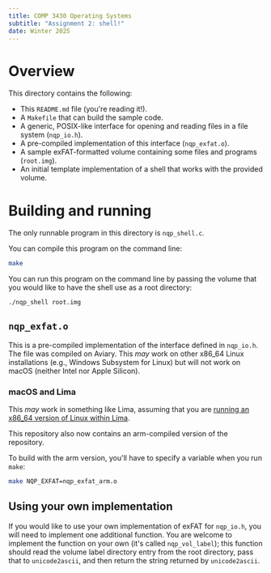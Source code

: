 ```yaml
---
title: COMP 3430 Operating Systems
subtitle: "Assignment 2: shell!"
date: Winter 2025
---
```


Overview
========

This directory contains the following:

* This `README.md` file (you're reading it!).
* A `Makefile` that can build the sample code.
* A generic, POSIX-like interface for opening and reading files in a file system
  (`nqp_io.h`).
* A pre-compiled implementation of this interface (`nqp_exfat.o`).
* A sample exFAT-formatted volume containing some files and programs
  (`root.img`).
* An initial template implementation of a shell that works with the provided
  volume.

Building and running
====================

The only runnable program in this directory is `nqp_shell.c`.

You can compile this program on the command line:

```bash
make
```

You can run this program on the command line by passing the volume that you
would like to have the shell use as a root directory:

```bash
./nqp_shell root.img
```

`nqp_exfat.o`
-------------

This is a pre-compiled implementation of the interface defined in `nqp_io.h`.
The file was compiled on Aviary. This *may* work on other x86_64 Linux
installations (e.g., Windows Subsystem for Linux) but will not work on macOS
(neither Intel nor Apple Silicon).

### macOS and Lima

This *may* work in something like Lima, assuming that you are [running an x86_64
version of Linux within Lima].

This repository also now contains an arm-compiled version of the repository.

To build with the arm version, you'll have to specify a variable when you run
`make`:

```bash
make NQP_EXFAT=nqp_exfat_arm.o
```

[running an x86_64 version of Linux within Lima]: https://github.com/lima-vm/lima/discussions/1797

Using your own implementation
-----------------------------

If you would like to use your own implementation of exFAT for `nqp_io.h`, you
will need to implement one additional function. You are welcome to implement
the function on your own (it's called `nqp_vol_label`); this function should
read the volume label directory entry from the root directory, pass that to
`unicode2ascii`, and then return the string returned by `unicode2ascii`.
